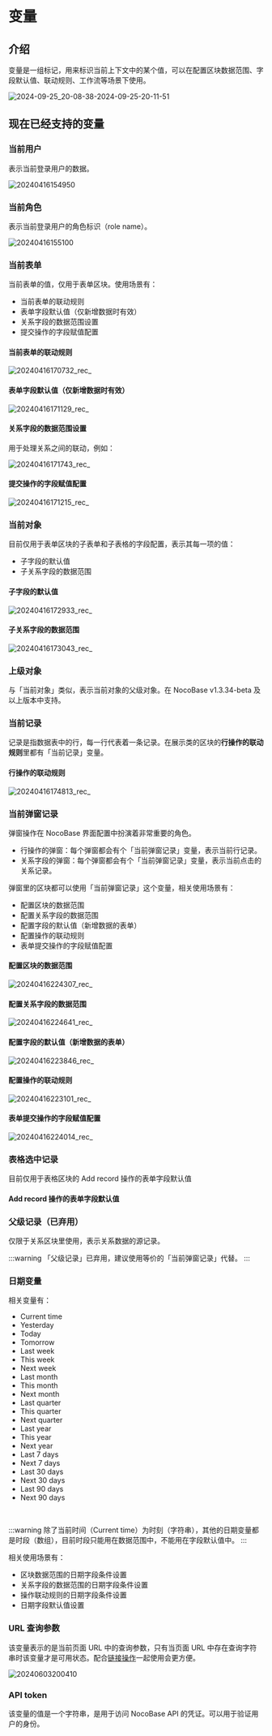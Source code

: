 # 变量

## 介绍
变量是一组标记，用来标识当前上下文中的某个值，可以在配置区块数据范围、字段默认值、联动规则、工作流等场景下使用。

![2024-09-25_20-08-38-2024-09-25-20-11-51](https://static-docs.nocobase.com/2024-09-25_20-08-38-2024-09-25-20-11-51.png)

## 现在已经支持的变量

### 当前用户

表示当前登录用户的数据。

![20240416154950](https://static-docs.nocobase.com/20240416154950.png)

### 当前角色

表示当前登录用户的角色标识（role name）。

![20240416155100](https://static-docs.nocobase.com/20240416155100.png)

### 当前表单

当前表单的值，仅用于表单区块。使用场景有：

- 当前表单的联动规则
- 表单字段默认值（仅新增数据时有效）
- 关系字段的数据范围设置
- 提交操作的字段赋值配置

#### 当前表单的联动规则

![20240416170732_rec_](https://static-docs.nocobase.com/20240416170732_rec_.gif)

#### 表单字段默认值（仅新增数据时有效）

![20240416171129_rec_](https://static-docs.nocobase.com/20240416171129_rec_.gif)

#### 关系字段的数据范围设置

用于处理关系之间的联动，例如：

![20240416171743_rec_](https://static-docs.nocobase.com/20240416171743_rec_.gif)

#### 提交操作的字段赋值配置

![20240416171215_rec_](https://static-docs.nocobase.com/20240416171215_rec_.gif)

### 当前对象

目前仅用于表单区块的子表单和子表格的字段配置，表示其每一项的值：

- 子字段的默认值
- 子关系字段的数据范围

#### 子字段的默认值

![20240416172933_rec_](https://static-docs.nocobase.com/20240416172933_rec_.gif)

#### 子关系字段的数据范围

![20240416173043_rec_](https://static-docs.nocobase.com/20240416173043_rec_.gif)

### 上级对象

与「当前对象」类似，表示当前对象的父级对象。在 NocoBase v1.3.34-beta 及以上版本中支持。

### 当前记录

记录是指数据表中的行，每一行代表着一条记录。在展示类的区块的**行操作的联动规则**里都有「当前记录」变量。

#### 行操作的联动规则

![20240416174813_rec_](https://static-docs.nocobase.com/20240416174813_rec_.gif)

### 当前弹窗记录

弹窗操作在 NocoBase 界面配置中扮演着非常重要的角色。

- 行操作的弹窗：每个弹窗都会有个「当前弹窗记录」变量，表示当前行记录。
- 关系字段的弹窗：每个弹窗都会有个「当前弹窗记录」变量，表示当前点击的关系记录。

弹窗里的区块都可以使用「当前弹窗记录」这个变量，相关使用场景有：

- 配置区块的数据范围
- 配置关系字段的数据范围
- 配置字段的默认值（新增数据的表单）
- 配置操作的联动规则
- 表单提交操作的字段赋值配置

#### 配置区块的数据范围

![20240416224307_rec_](https://static-docs.nocobase.com/20240416224307_rec_.gif)

#### 配置关系字段的数据范围

![20240416224641_rec_](https://static-docs.nocobase.com/20240416224641_rec_.gif)

#### 配置字段的默认值（新增数据的表单）

![20240416223846_rec_](https://static-docs.nocobase.com/20240416223846_rec_.gif)

#### 配置操作的联动规则

![20240416223101_rec_](https://static-docs.nocobase.com/20240416223101_rec_.gif)

#### 表单提交操作的字段赋值配置

![20240416224014_rec_](https://static-docs.nocobase.com/20240416224014_rec_.gif)

### 表格选中记录

目前仅用于表格区块的 Add record 操作的表单字段默认值

#### Add record 操作的表单字段默认值

### 父级记录（已弃用）

仅限于关系区块里使用，表示关系数据的源记录。

:::warning
「父级记录」已弃用，建议使用等价的「当前弹窗记录」代替。
:::

### 日期变量

相关变量有：

- Current time
- Yesterday
- Today
- Tomorrow
- Last week
- This week
- Next week
- Last month
- This month
- Next month
- Last quarter
- This quarter
- Next quarter
- Last year
- This year
- Next year
- Last 7 days
- Next 7 days
- Last 30 days
- Next 30 days
- Last 90 days
- Next 90 days

<br />

:::warning
除了当前时间（Current time）为时刻（字符串），其他的日期变量都是时段（数组），目前时段只能用在数据范围中，不能用在字段默认值中。
:::

相关使用场景有：

- 区块数据范围的日期字段条件设置
- 关系字段的数据范围的日期字段条件设置
- 操作联动规则的日期字段条件设置
- 日期字段默认值设置

### URL 查询参数

该变量表示的是当前页面 URL 中的查询参数，只有当页面 URL 中存在查询字符串时该变量才是可用状态。配合[链接操作](/handbook/ui/actions/types/link)一起使用会更方便。

![20240603200410](https://static-docs.nocobase.com/20240603200410.gif)

### API token

该变量的值是一个字符串，是用于访问 NocoBase API 的凭证。可以用于验证用户的身份。
